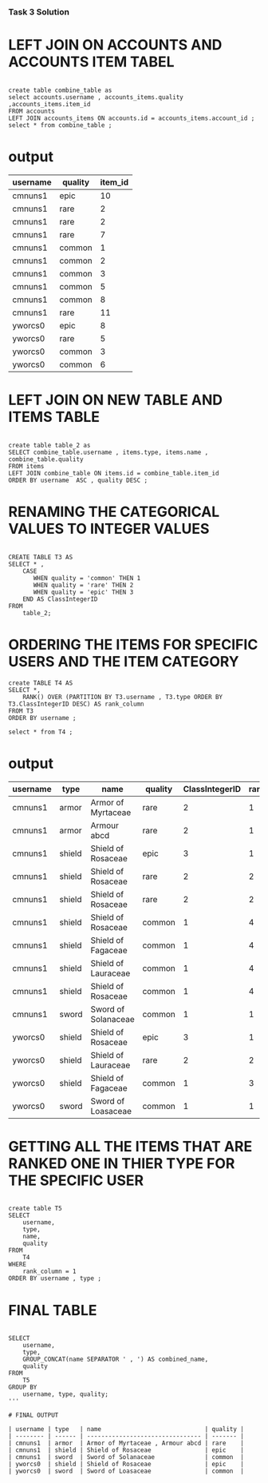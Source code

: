 ### Task 3 Solution 

# LEFT JOIN ON ACCOUNTS AND ACCOUNTS ITEM TABEL 
``` 

create table combine_table as 
select accounts.username , accounts_items.quality ,accounts_items.item_id 
FROM accounts 
LEFT JOIN accounts_items ON accounts.id = accounts_items.account_id ;
select * from combine_table ; 
```
# output 
| username | quality | item_id |
| -------- | ------- | ------- |
| cmnuns1  | epic    | 10      |
| cmnuns1  | rare    | 2       |
| cmnuns1  | rare    | 2       |
| cmnuns1  | rare    | 7       |
| cmnuns1  | common  | 1       |
| cmnuns1  | common  | 2       |
| cmnuns1  | common  | 3       |
| cmnuns1  | common  | 5       |
| cmnuns1  | common  | 8       |
| cmnuns1  | rare    | 11      |
| yworcs0  | epic    | 8       |
| yworcs0  | rare    | 5       |
| yworcs0  | common  | 3       |
| yworcs0  | common  | 6       |

# LEFT JOIN ON NEW TABLE AND ITEMS TABLE 
``` 

create table table_2 as 
SELECT combine_table.username , items.type, items.name , combine_table.quality 
FROM items
LEFT JOIN combine_table ON items.id = combine_table.item_id 
ORDER BY username  ASC , quality DESC ; 

``` 
# RENAMING THE CATEGORICAL VALUES TO INTEGER VALUES 

``` 

CREATE TABLE T3 AS 
SELECT * ,
    CASE 
       WHEN quality = 'common' THEN 1
       WHEN quality = 'rare' THEN 2
       WHEN quality = 'epic' THEN 3 
    END AS ClassIntegerID
FROM
    table_2;
``` 
# ORDERING THE ITEMS FOR SPECIFIC USERS AND THE ITEM CATEGORY 
```
create TABLE T4 AS 
SELECT *, 
    RANK() OVER (PARTITION BY T3.username , T3.type ORDER BY T3.ClassIntegerID DESC) AS rank_column
FROM T3
ORDER BY username ;

select * from T4 ; 

```
# output 
| username | type   | name                | quality | ClassIntegerID | rank_column |
| -------- | ------ | ------------------- | ------- | -------------- | ----------- |
| cmnuns1  | armor  | Armor of Myrtaceae  | rare    | 2              | 1           |
| cmnuns1  | armor  | Armour abcd         | rare    | 2              | 1           |
| cmnuns1  | shield | Shield of Rosaceae  | epic    | 3              | 1           |
| cmnuns1  | shield | Shield of Rosaceae  | rare    | 2              | 2           |
| cmnuns1  | shield | Shield of Rosaceae  | rare    | 2              | 2           |
| cmnuns1  | shield | Shield of Rosaceae  | common  | 1              | 4           |
| cmnuns1  | shield | Shield of Fagaceae  | common  | 1              | 4           |
| cmnuns1  | shield | Shield of Lauraceae | common  | 1              | 4           |
| cmnuns1  | shield | Shield of Rosaceae  | common  | 1              | 4           |
| cmnuns1  | sword  | Sword of Solanaceae | common  | 1              | 1           |
| yworcs0  | shield | Shield of Rosaceae  | epic    | 3              | 1           |
| yworcs0  | shield | Shield of Lauraceae | rare    | 2              | 2           |
| yworcs0  | shield | Shield of Fagaceae  | common  | 1              | 3           |
| yworcs0  | sword  | Sword of Loasaceae  | common  | 1              | 1           |



# GETTING ALL THE ITEMS THAT ARE RANKED ONE IN THIER TYPE FOR THE SPECIFIC USER 

``` 

create table T5 
SELECT 
    username, 
    type, 
    name, 
    quality
FROM 
    T4
WHERE 
    rank_column = 1
ORDER BY username , type ;

```
# FINAL TABLE 
```

SELECT 
    username,
    type,
    GROUP_CONCAT(name SEPARATOR ' , ') AS combined_name,
    quality
FROM 
    T5
GROUP BY 
    username, type, quality;
'''

# FINAL OUTPUT 

| username | type   | name                             | quality |
| -------- | ------ | -------------------------------- | ------- |
| cmnuns1  | armor  | Armor of Myrtaceae , Armour abcd | rare    |
| cmnuns1  | shield | Shield of Rosaceae               | epic    |
| cmnuns1  | sword  | Sword of Solanaceae              | common  |
| yworcs0  | shield | Shield of Rosaceae               | epic    |
| yworcs0  | sword  | Sword of Loasaceae               | common  |

